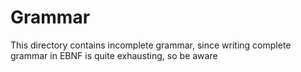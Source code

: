 # Grammar

This directory contains incomplete grammar, since writing complete grammar in EBNF is quite exhausting, so be aware

